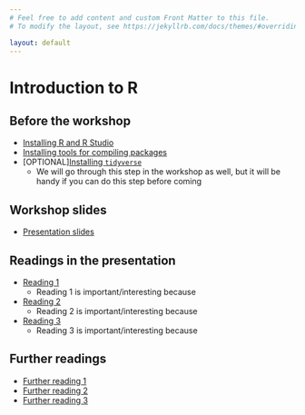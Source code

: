 ```yaml
---
# Feel free to add content and custom Front Matter to this file.
# To modify the layout, see https://jekyllrb.com/docs/themes/#overriding-theme-defaults

layout: default
---
```


# Introduction to R

## Before the workshop

*   [Installing R and R Studio](https://tim9800.github.io/r_workshop_2024/installation.html)
*   [Installing tools for compiling packages](https://tim9800.github.io/r_workshop_2024/compilation.html)
* \[OPTIONAL\][Installing `tidyverse`](https://tim9800.github.io/r_workshop_2024/tidyverse.html)
	* We will go through this step in the workshop as well, but it will be handy if you can do this step before coming

## Workshop slides

*   [Presentation slides](https://tim9800.github.io/r_workshop_2024/slides1/slides1.html)

## Readings in the presentation

*   [Reading 1]()
    * Reading 1 is important/interesting because
*   [Reading 2]()
    * Reading 2 is important/interesting because
*   [Reading 3]()
    * Reading 3 is important/interesting because

##  Further readings

*   [Further reading 1]()
*   [Further reading 2]()
*   [Further reading 3]()
